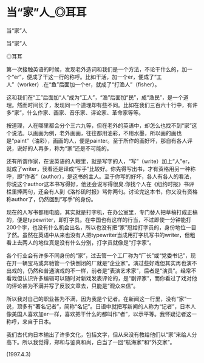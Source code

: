 # 当“家”人_◎耳耳

当“家”人

当“家”人

◎耳耳

第一次接触英语的时候，发现老外造词和我们是一个方法，不论干什么的，加一个“er”，便成了干这一行的称呼。比如干活，加一个er，便成了“工人”（worker）.在“鱼”后面加一个er，就成了“打渔人”（fisher）。

这和我们在“工”后面加“人”成为“工人”，“渔”后面加“民”，成“渔民”，是一个道理。然而时间长了，发现同一个道理却有些不同。比如在我们三百六十行中，有许多“家”，什么作家、画家、音乐家、评论家、革命家等等。

按道理，人在哪里都会分个三六九等，但在老外的英语中，却怎么也找不到“家”这个说法。以画画为例，老外画画，往往都用油彩，不用水墨，所以画的画也是“paint”（油彩），画画的人，便是painter。至于所作的画好坏，那自有各人评说，说好的人再多，称为“家”还是不可能的。

还有所谓作家，在说英语的人眼里，就是写字的人，“写”（write）加上“人”er，就成了writer，我看还是译成“写手”比较好。你先得写出书，才有资格用另一种称呼，即“作者”（author），是这书的主人。至于你写的好坏，各人有各人的看法，你说这个author这本书写得好，他还会说写得很臭.你找个人在《纽约时报》书评栏里捧两句，还会有人到《洛杉矶时报》骂你两句。讨论完这本书，你又没有资格称author了，仍然回到“写手”的身份。

现在的人写书都用电脑，其实就是打字机，在办公室里，专门替人把草稿打成正稿的，便是typewriter，即打字员。在中国也有这样的行当，不过即使一分钟能打200个字，也没有什么机会出名，所以也没有把“家”冠给打字员的，身份地位一目了然。虽然在英语中从来也没有人把typewriter当成用打字机写书的writer，但粗看上去两人的地位真是没有什么分别，打字员就像是“打字家”。

各个行业会有许多不同身份的“家”，过去管一个工厂称为“厂长”或“党委书记”，现在开一辆宝马或奔驰管一个快倒闭的厂就是“企业家”。演过些好戏但其实再也演不出戏的，仍然和普通演戏的不一样，前者是“表演艺术家”，后者是“演员”。经常不看戏但认识许多编辑可以随时对新戏发表评论的，是“剧评家”，而你看过了戏对他的评论甚为不满并写了反驳文章去，只能是“观众来信”。

所以我对自己的职业甚为不满，因为我是个记者。在新闻这一行里，没有“家”一说，顶多有“著名记者”，简称“名记”。日语中就把写新闻的人称为“记者”，日本人像美国人喜欢加er一样，喜欢把干什么的都叫作“者”，以示平等。我怀疑记者这一称呼，来自于日本。

我们古代向日本输出了许多文化，包括文字，但从来没有教给他们以“家”来给人分高下。所以我觉得，郑和与鉴真和尚，白当了一回“航海家”和“外交家”。

(1997.4.3)